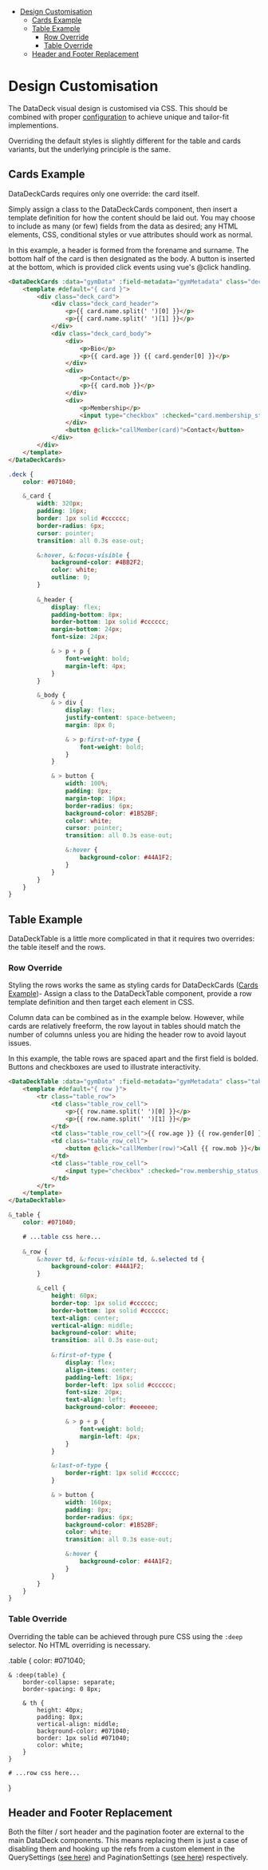 - [Design Customisation](#design-customisation)
  - [Cards Example](#cards-example)
  - [Table Example](#table-example)
    - [Row Override](#row-override)
    - [Table Override](#table-override)
  - [Header and Footer Replacement](#header-and-footer-replacement)

# Design Customisation
The DataDeck visual design is customised via CSS. This should be combined with proper [configuration](../README.md#configuration) to achieve unique and tailor-fit implementions.

Overriding the default styles is slightly different for the table and cards variants, but the underlying principle is the same.

## Cards Example
DataDeckCards requires only one override: the card itself. 

Simply assign a class to the DataDeckCards component, then insert a template definition for how the content should be laid out. You may choose to include as many (or few) fields from the data as desired; any HTML elements, CSS, conditional styles or vue attributes should work as normal. 

In this example, a header is formed from the forename and surname. The bottom half of the card is then designated as the body. A button is inserted at the bottom, which is provided click events using vue's @click handling.

``` html
<DataDeckCards :data="gymData" :field-metadata="gymMetadata" class="deck">
    <template #default="{ card }">
        <div class="deck_card">
            <div class="deck_card_header">
                <p>{{ card.name.split(' ')[0] }}</p>
                <p>{{ card.name.split(' ')[1] }}</p>
            </div>
            <div class="deck_card_body">
                <div>
                    <p>Bio</p>
                    <p>{{ card.age }} {{ card.gender[0] }}</p>
                </div>
                <div>
                    <p>Contact</p>
                    <p>{{ card.mob }}</p>
                </div>
                <div> 
                    <p>Membership</p>
                    <input type="checkbox" :checked="card.membership_status === 'Active'" @click="makeMember(card)" />
                </div>
                <button @click="callMember(card)">Contact</button>  
            </div>
        </div> 
    </template>
</DataDeckCards>
```

``` scss 
.deck {
    color: #071040;

    &_card {
        width: 320px;
        padding: 16px;
        border: 1px solid #cccccc;
        border-radius: 6px;
        cursor: pointer;
        transition: all 0.3s ease-out;

        &:hover, &:focus-visible {
            background-color: #4BB2F2;
            color: white;
            outline: 0;
        }
        
        &_header {
            display: flex;
            padding-bottom: 8px;
            border-bottom: 1px solid #cccccc;
            margin-bottom: 24px;
            font-size: 24px;

            & > p + p {
                font-weight: bold;
                margin-left: 4px;
            } 
        }

        &_body {
            & > div {
                display: flex;
                justify-content: space-between;
                margin: 8px 0;

                & > p:first-of-type {
                    font-weight: bold;
                }
            }

            & > button {
                width: 100%;
                padding: 8px;
                margin-top: 16px;
                border-radius: 6px;
                background-color: #1B52BF;
                color: white;
                cursor: pointer;
                transition: all 0.3s ease-out;

                &:hover {
                    background-color: #44A1F2;
                }
            }
        }
    }
}
```

## Table Example
DataDeckTable is a little more complicated in that it requires two overrides: the table iteself and the rows. 

### Row Override
Styling the rows works the same as styling cards for DataDeckCards ([Cards Example](#cards-example))- Assign a class to the DataDeckTable component, provide a row template definition and then target each element in CSS. 

Column data can be combined as in the example below. However, while cards are relatively freeform, the row layout in tables should match the number of columns unless you are hiding the header row to avoid layout issues.

In this example, the table rows are spaced apart and the first field is bolded. Buttons and checkboxes are used to illustrate interactivity.

``` html
<DataDeckTable :data="gymData" :field-metadata="gymMetadata" class="table">
    <template #default="{ row }">
        <tr class="table_row">
            <td class="table_row_cell">
                <p>{{ row.name.split(' ')[0] }}</p>
                <p>{{ row.name.split(' ')[1] }}</p>
            </td>
            <td class="table_row_cell">{{ row.age }} {{ row.gender[0] }}</td> 
            <td class="table_row_cell">
                <button @click="callMember(row)">Call {{ row.mob }}</button>
            </td> 
            <td class="table_row_cell">
                <input type="checkbox" :checked="row.membership_status === 'Active'" @click="makeMember(row)" />
            </td> 
        </tr>
    </template>
</DataDeckTable>
```

``` scss
&_table {
    color: #071040;

    # ...table css here...
    
    &_row {
        &:hover td, &:focus-visible td, &.selected td {
            background-color: #44A1F2;
        }

        &_cell {
            height: 60px;
            border-top: 1px solid #cccccc;
            border-bottom: 1px solid #cccccc;
            text-align: center; 
            vertical-align: middle;
            background-color: white;
            transition: all 0.3s ease-out;
            
            &:first-of-type {
                display: flex;
                align-items: center;
                padding-left: 16px;
                border-left: 1px solid #cccccc;
                font-size: 20px;
                text-align: left; 
                background-color: #eeeeee; 

                & > p + p {
                    font-weight: bold;
                    margin-left: 4px;
                } 
            }

            &:last-of-type {
                border-right: 1px solid #cccccc;
            }

            & > button {
                width: 160px;
                padding: 8px;
                border-radius: 6px;
                background-color: #1B52BF;
                color: white;
                transition: all 0.3s ease-out;

                &:hover {
                    background-color: #44A1F2;
                }
            }
        }
    }
}
```

### Table Override
Overriding the table can be achieved through pure CSS using the `:deep` selector. No HTML overriding is necessary.

.table {
    color: #071040;

    & :deep(table) {
        border-collapse: separate;
        border-spacing: 0 8px;

        & th {
            height: 40px;
            padding: 8px;
            vertical-align: middle;
            background-color: #071040;
            border: 1px solid #071040;
            color: white;
        }
    }

    # ...row css here...
}



## Header and Footer Replacement
Both the filter / sort header and the pagination footer are external to the main DataDeck components. This means replacing them is just a case of disabling them and hooking up the refs from a custom element in the QuerySettings ([see here](../README.md#query-settings)) and PaginationSettings ([see here](../README.md#pagination-settings)) respectively.